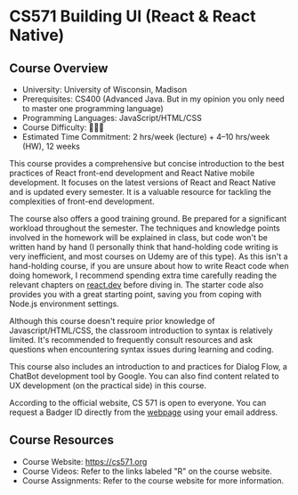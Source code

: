 # CS571 Building UI (React & React Native)

## Course Overview

- University: University of Wisconsin, Madison
- Prerequisites: CS400 (Advanced Java. But in my opinion you only need to master one programming language)
- Programming Languages: JavaScript/HTML/CSS
- Course Difficulty: 🌟🌟🌟
- Estimated Time Commitment: 2 hrs/week (lecture) + 4–10 hrs/week (HW), 12 weeks

This course provides a comprehensive but concise introduction to the best practices of React front-end development and React Native mobile development. It focuses on the latest versions of React and React Native and is updated every semester. It is a valuable resource for tackling the complexities of front-end development.

The course also offers a good training ground. Be prepared for a significant workload throughout the semester. The techniques and knowledge points involved in the homework will be explained in class, but code won't be written hand by hand (I personally think that hand-holding code writing is very inefficient, and most courses on Udemy are of this type). As this isn't a hand-holding course, if you are unsure about how to write React code when doing homework, I recommend spending extra time carefully reading the relevant chapters on [react.dev](https://react.dev/reference/react) before diving in. The starter code also provides you with a great starting point, saving you from coping with Node.js environment settings.

Although this course doesn't require prior knowledge of Javascript/HTML/CSS, the classroom introduction to syntax is relatively limited. It's recommended to frequently consult resources and ask questions when encountering syntax issues during learning and coding.

This course also includes an introduction to and practices for Dialog Flow, a ChatBot development tool by Google. You can also find content related to UX development (on the practical side) in this course.

According to the official website, CS 571 is open to everyone. You can request a Badger ID directly from the [webpage](https://cs571.org/auth) using your email address.

## Course Resources

- Course Website: <https://cs571.org>
- Course Videos: Refer to the links labeled "R" on the course website.
- Course Assignments: Refer to the course website for more information.
